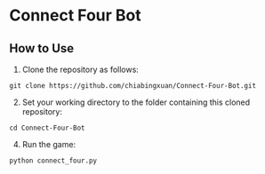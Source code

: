 # Connect Four Bot

## How to Use
1. Clone the repository as follows:
```
git clone https://github.com/chiabingxuan/Connect-Four-Bot.git
```
2. Set your working directory to the folder containing this cloned repository:
```
cd Connect-Four-Bot
```
4. Run the game:
```
python connect_four.py
```
